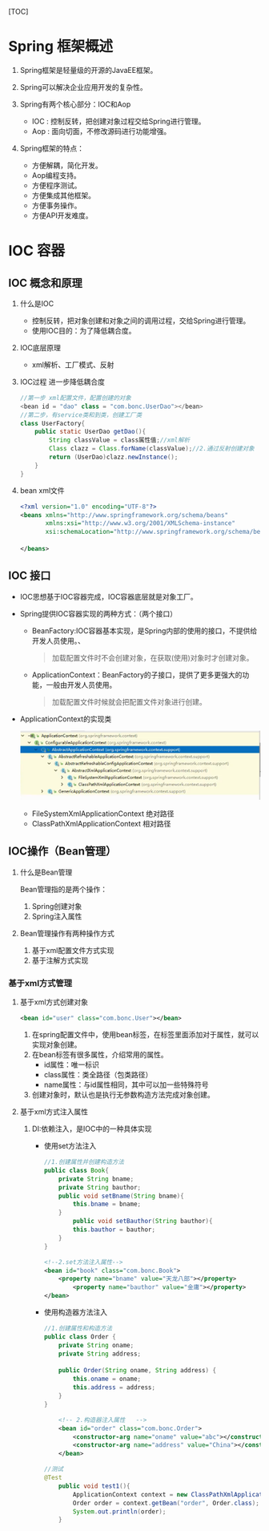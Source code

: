 [TOC]

# Spring 框架概述

1. Spring框架是轻量级的开源的JavaEE框架。

2. Spring可以解决企业应用开发的复杂性。

3. Spring有两个核心部分：IOC和Aop

   - IOC : 控制反转，把创建对象过程交给Spring进行管理。
   - Aop : 面向切面，不修改源码进行功能增强。

4. Spring框架的特点：

   - 方便解耦，简化开发。
   - Aop编程支持。
   - 方便程序测试。
   - 方便集成其他框架。
   - 方便事务操作。
   - 方便API开发难度。


# IOC 容器

## IOC 概念和原理

1. 什么是IOC

   - 控制反转，把对象创建和对象之间的调用过程，交给Spring进行管理。
   - 使用IOC目的：为了降低耦合度。

2. IOC底层原理

   - xml解析、工厂模式、反射

3. IOC过程 进一步降低耦合度

   ```java
   //第一步 xml配置文件，配置创建的对象
   <bean id = "dao" class = "com.bonc.UserDao"></bean>
   //第二步，有service类和到类，创建工厂类
   class UserFactory{
       public static UserDao getDao(){
           String classValue = class属性值;//xml解析
           Class clazz = Class.forName(classValue);//2.通过反射创建对象
           return (UserDao)clazz.newInstance();
       }
   }
   ```

4. bean xml文件

   ```xml
   <?xml version="1.0" encoding="UTF-8"?>
   <beans xmlns="http://www.springframework.org/schema/beans"
          xmlns:xsi="http://www.w3.org/2001/XMLSchema-instance"
          xsi:schemaLocation="http://www.springframework.org/schema/beans http://www.springframework.org/schema/beans/spring-beans.xsd">
   
   </beans>
   ```

   
## IOC 接口

   - IOC思想基于IOC容器完成，IOC容器底层就是对象工厂。

   - Spring提供IOC容器实现的两种方式：（两个接口）

     - BeanFactory:IOC容器基本实现，是Spring内部的使用的接口，不提供给开发人员使用。、

       > 加载配置文件时不会创建对象，在获取(使用)对象时才创建对象。

     - ApplicationContext：BeanFactory的子接口，提供了更多更强大的功能，一般由开发人员使用。

       > 加载配置文件时候就会把配置文件对象进行创建。

   - ApplicationContext的实现类

     ![image-20210908150123134](spring5.assets/image-20210908150123134.png)

     - FileSystemXmlApplicationContext 绝对路径
     - ClassPathXmlApplicationContext 相对路径

## IOC操作（Bean管理）

1. 什么是Bean管理

   Bean管理指的是两个操作：

   1. Spring创建对象
   2. Spring注入属性

2. Bean管理操作有两种操作方式

   1. 基于xml配置文件方式实现
   2. 基于注解方式实现

### 基于xml方式管理

1. 基于xml方式创建对象

   ```xml
   <bean id="user" class="com.bonc.User"></bean>
   ```

   1. 在spring配置文件中，使用bean标签，在标签里面添加对于属性，就可以实现对象创建。
   2. 在bean标签有很多属性，介绍常用的属性。
      - id属性：唯一标识
      - class属性：类全路径（包类路径）
      - name属性：与id属性相同，其中可以加一些特殊符号
   3. 创建对象时，默认也是执行无参数构造方法完成对象创建。

2. 基于xml方式注入属性

   1. DI:依赖注入，是IOC中的一种具体实现

      - 使用set方法注入

        ```java
        //1.创建属性并创建构造方法
        public class Book{
            private String bname;
            private String bauthor;
            public void setBname(String bname){
                this.bname = bname;
            }
                public void setBauthor(String bauthor){
                this.bauthor = bauthor;
            }
        }
        ```

        

        ```xml
        <!--2.set方法注入属性-->
        <bean id="book" class="com.bonc.Book">
            <property name="bname" value="天龙八部"></property>
                <property name="bauthor" value="金庸"></property>
        </bean>

      - 使用构造器方法注入

        ```java
        //1.创建属性和构造方法
        public class Order {
            private String oname;
            private String address;
        
            public Order(String oname, String address) {
                this.oname = oname;
                this.address = address;
            }
        }
        ```

        ```xml
            <!-- 2.构造器注入属性   -->
            <bean id="order" class="com.bonc.Order">
                <constructor-arg name="oname" value="abc"></constructor-arg>
                <constructor-arg name="address" value="China"></constructor-arg>
            </bean>
        ```

        ```java
        //测试
        @Test
            public void test1(){
                ApplicationContext context = new ClassPathXmlApplicationContext("bean.xml");
                Order order = context.getBean("order", Order.class);
                System.out.println(order);
            }
        ```

        

